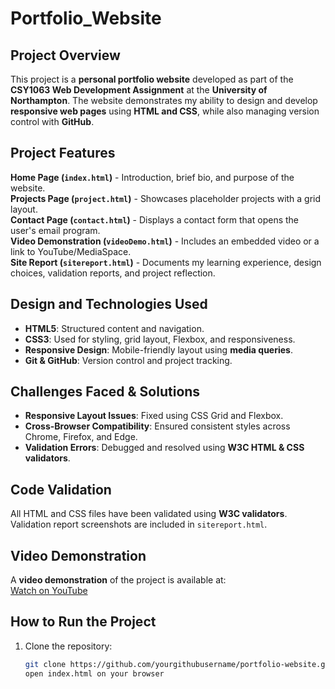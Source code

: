 # Portfolio_Website

## Project Overview
This project is a **personal portfolio website** developed as part of the **CSY1063 Web Development Assignment** at the **University of Northampton**. The website demonstrates my ability to design and develop **responsive web pages** using **HTML and CSS**, while also managing version control with **GitHub**.

## Project Features
**Home Page (`index.html`)** - Introduction, brief bio, and purpose of the website.  
**Projects Page (`project.html`)** - Showcases placeholder projects with a grid layout.  
**Contact Page (`contact.html`)** - Displays a contact form that opens the user's email program.  
**Video Demonstration (`videoDemo.html`)** - Includes an embedded video or a link to YouTube/MediaSpace.  
**Site Report (`sitereport.html`)** - Documents my learning experience, design choices, validation reports, and project reflection.  

## Design and Technologies Used
- **HTML5**: Structured content and navigation.  
- **CSS3**: Used for styling, grid layout, Flexbox, and responsiveness.  
- **Responsive Design**: Mobile-friendly layout using **media queries**.  
- **Git & GitHub**: Version control and project tracking.  

## Challenges Faced & Solutions
- **Responsive Layout Issues**: Fixed using CSS Grid and Flexbox.  
- **Cross-Browser Compatibility**: Ensured consistent styles across Chrome, Firefox, and Edge.  
- **Validation Errors**: Debugged and resolved using **W3C HTML & CSS validators**.  

## Code Validation
All HTML and CSS files have been validated using **W3C validators**. Validation report screenshots are included in `sitereport.html`.

## Video Demonstration
A **video demonstration** of the project is available at:  
 [Watch on YouTube](https://www.youtube.com/yourvideolink)

## How to Run the Project
1. Clone the repository:
   ```sh
   git clone https://github.com/yourgithubusername/portfolio-website.git
   open index.html on your browser
